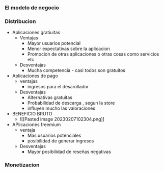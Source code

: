 ### El modelo de negocio 

### Distribucion 
- Aplicaciones gratiuitas 
	- Ventajas 
		- Mayor usuarios potencial 
		- Menor  expectativas sobre la aplicacion 
		- Promocion de otras aplicaciones o otras cosas como servicios etc
	- Desventajas 
		- Mucha competencia  - casi todos son gratuitos 
- Aplicaciones de pago 
	- ventajas 
		- ingresos para el desarollador 
	- Desventajas 
		- Alternativas gratuitas 
		- Probabilidad de descarga , segun la store 
		- influyen mucho las valoraciones
- BENEFICIO BRUTO
	- ![[Pasted image 20230207102304.png]]
- APlicaciones freemium 
	- ventaja
		 - Mas usuarios potenciales 
		- posibilidad de generar ingresos 
	- Desventajas
		- Mayor posibilidad de reseñas negativas
### Monetizacion 
